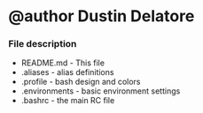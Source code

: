 # @author     Dustin Delatore


### File description
- README.md      - This file
- .aliases       - alias definitions
- .profile       - bash design and colors
- .environments  - basic environment settings
- .bashrc        - the main RC file
